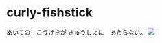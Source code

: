 # curly-fishstick
あいての　こうげきが きゅうしょに　あたらない。
<img src="C:\Users\chtuf\Pictures\Screenshots\Screenshot 2024-09-05 174501.png" />
